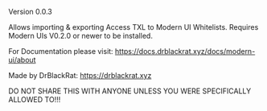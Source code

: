 Version 0.0.3

Allows importing & exporting Access TXL to Modern UI Whitelists.
Requires Modern UIs V0.2.0 or newer to be installed.

For Documentation please visit:
https://docs.drblackrat.xyz/docs/modern-ui/about

Made by DrBlackRat:
https://drblackrat.xyz

DO NOT SHARE THIS WITH ANYONE UNLESS YOU WERE SPECIFICALLY ALLOWED TO!!!